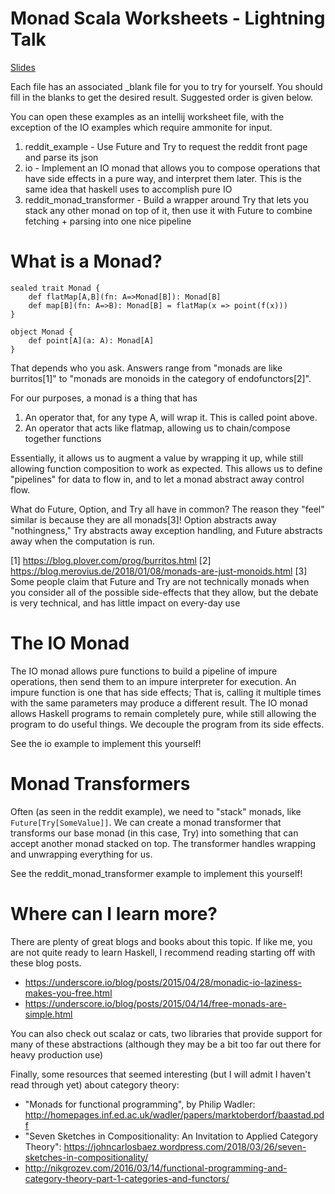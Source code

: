 # Monad Scala Worksheets - Lightning Talk
[Slides](https://gitpitch.com/justinmichaud/scala-monad-worksheets/master?grs=github&t=black)

Each file has an associated _blank file for you to try for yourself. You should fill in the blanks to get the desired result. Suggested order is given below.

You can open these examples as an intellij worksheet file, with the exception of the IO examples which require ammonite for input.

1) reddit_example - Use Future and Try to request the reddit front page and parse its json
2) io - Implement an IO monad that allows you to compose operations that have side effects in a pure way, and interpret them later.
This is the same idea that haskell uses to accomplish pure IO
3) reddit_monad_transformer - Build a wrapper around Try that lets you stack any other monad on top of it, then use it with Future to combine fetching + parsing into one nice pipeline

# What is a Monad?
```
sealed trait Monad {
    def flatMap[A,B](fn: A=>Monad[B]): Monad[B]
    def map[B](fn: A=>B): Monad[B] = flatMap(x => point(f(x)))
}

object Monad {
    def point[A](a: A): Monad[A]
}
```

That depends who you ask. Answers range from "monads are like burritos[1]" to "monads are monoids in the category of endofunctors[2]".

For our purposes, a monad is a thing that has
1) An operator that, for any type A, will wrap it. This is called point above.
2) An operator that acts like flatmap, allowing us to chain/compose together functions

Essentially, it allows us to augment a value by wrapping it up, while still allowing function composition to work as expected.
This allows us to define "pipelines" for data to flow in, and to let a monad abstract away control flow.

What do Future, Option, and Try all have in common? The reason they "feel" similar is because they are all monads[3]!
Option abstracts away "nothingness," Try abstracts away exception handling, and Future abstracts away when the computation is run.

[1] https://blog.plover.com/prog/burritos.html
[2] https://blog.merovius.de/2018/01/08/monads-are-just-monoids.html
[3] Some people claim that Future and Try are not technically monads when you consider all of the possible side-effects that they allow, but
the debate is very technical, and has little impact on every-day use

# The IO Monad

The IO monad allows pure functions to build a pipeline of impure operations, then send them to an impure interpreter
for execution. An impure function is one that has side effects; That is, calling it multiple times with the same parameters may
produce a different result. The IO monad allows Haskell programs to remain completely pure, while still allowing the program to do useful things.
We decouple the program from its side effects.

See the io example to implement this yourself!

# Monad Transformers

Often (as seen in the reddit example), we need to "stack" monads, like `Future[Try[SomeValue]]`. We can create a
monad transformer that transforms our base monad (in this case, Try) into something that can accept another monad
stacked on top. The transformer handles wrapping and unwrapping everything for us.

See the reddit_monad_transformer example to implement this yourself!

# Where can I learn more?
There are plenty of great blogs and books about this topic. If like me, you are not quite ready to learn Haskell, I recommend
reading starting off with these blog posts.

- https://underscore.io/blog/posts/2015/04/28/monadic-io-laziness-makes-you-free.html
- https://underscore.io/blog/posts/2015/04/14/free-monads-are-simple.html

You can also check out scalaz or cats, two libraries that provide support for many of these abstractions (although they may be a
bit too far out there for heavy production use)

Finally, some resources that seemed interesting (but I will admit I haven't read through yet) about category theory:

- "Monads for functional programming", by Philip Wadler: http://homepages.inf.ed.ac.uk/wadler/papers/marktoberdorf/baastad.pdf
- "Seven Sketches in Compositionality: An Invitation to Applied Category Theory": https://johncarlosbaez.wordpress.com/2018/03/26/seven-sketches-in-compositionality/
- http://nikgrozev.com/2016/03/14/functional-programming-and-category-theory-part-1-categories-and-functors/